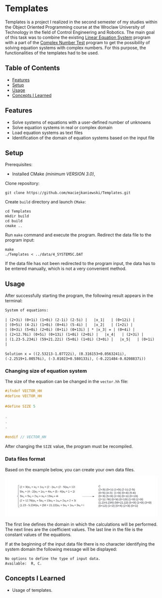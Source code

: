 # Templates

Templates is a project I realized in the second semester of my studies within the Object Oriented Programming course at the Wroclaw University of Technology in the field of Control Engineering and Robotics. The main goal of this task was to combine the existing [Linear Equation System](https://github.com/maciejkaniewski/Linear_Equation_Systems.git) program with a part of the [Complex Number Test](https://github.com/maciejkaniewski/Complex_Number_Test.git) program to get the possibility of solving equation systems with complex numbers. For this purpose, the functionalities of the templates had to be used.

## Table of Contents

  - [Features](#features)
  - [Setup](#setup)
  - [Usage](#usage)
  - [Concepts I Learned](#concepts-i-learned)
  
## Features

- Solve systems of equations with a user-defined number of unknowns
- Solve equation systems in real or complex domain
- Load equation systems as text files
- Identification of the domain of equation systems based on the input file

## Setup
Prerequisites:
* Installed CMake *(minimum VERSION 3.0)*,

Clone repository:

    git clone https://github.com/maciejkaniewski/Templates.git

Create `build` directory and launch `CMake`:

    cd Templates
    mkdir build
    cd build
    cmake ..

Run `make` command and execute the program. Redirect the data file to the program input:

    make
    ./Templates < ../data/4_SYSTEM5C.DAT

If the data file has not been redirected to the program input, the data has to be entered manually, which is not a very convenient method.

## Usage

After successfully starting the program, the following result appears in the terminal:

    System of equations:

    | (2+3i) (0+1i) (1+0i) (2-1i) (2-5i) |   |x_1|   | (0+12i) |
    | (0+5i) (4-2i) (1+0i) (0+4i) (5-4i) |   |x_2|   | (1+2i) |
    | (0+3i) (5+0i) (2+0i) (0+1i) (0+13i) | * |x_3| = | (0+4i) |
    | (2+12.76i) (0+5i) (0+13i) (1+0i) (2+0i) |   |x_4|   | (2+3i) |
    | (1.23-5.234i) (59+21.22i) (5+0i) (1+0i) (3+0i) |   |x_5|   | (0+1i) |

    Solution x = ((2.53213-1.07722i), (0.316153+0.0563241i), (-2.2519+1.00576i), (-3.01023+0.580133i), (-0.221484-0.0208837i))

### Changing size of equation system

The size of the equation can be changed in the `vector.hh` file:

```C++
#ifndef VECTOR_HH
#define VECTOR_HH

#define SIZE 5

.
.
.

#endif // VECTOR_HH
```

After changing the `SIZE` value, the program must be recompiled.

### Data files format

Based on the example below, you can create your own data files.

![screenshot](./data/data.png "Data_file")

The first line defines the domain in which the calculations will be performed. The next lines are the coefficient values. The last line in the file is the constant values of the equations.

If at the beginning of the input data file there is no character identifying the system domain the following message will be displayed:

    No options to define the type of input data.
    Available:  R, C.


## Concepts I Learned

- Usage of templates.